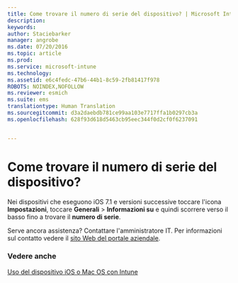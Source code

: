 ```yaml
---
title: Come trovare il numero di serie del dispositivo? | Microsoft Intune
description: 
keywords: 
author: Staciebarker
manager: angrobe
ms.date: 07/20/2016
ms.topic: article
ms.prod: 
ms.service: microsoft-intune
ms.technology: 
ms.assetid: e6c4fedc-47b6-44b1-8c59-2fb81417f978
ROBOTS: NOINDEX,NOFOLLOW
ms.reviewer: esmich
ms.suite: ems
translationtype: Human Translation
ms.sourcegitcommit: d3a2daebdb781ce99aa103e7717ffa1b0297cb3a
ms.openlocfilehash: 628f93d618d5463cb95eec344f0d2cf0f6237091


---
```



# Come trovare il numero di serie del dispositivo?

Nei dispositivi che eseguono iOS 7.1 e versioni successive toccare l'icona **Impostazioni**, toccare **Generali** > **Informazioni su** e quindi scorrere verso il basso fino a trovare il **numero di serie**.

Serve ancora assistenza? Contattare l'amministratore IT. Per informazioni sul contatto vedere il [sito Web del portale aziendale](http://portal.manage.microsoft.com).

### Vedere anche
[Uso del dispositivo iOS o Mac OS con Intune](using-your-ios-or-mac-os-x-device-with-intune.md)



<!--HONumber=Aug16_HO4-->


